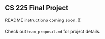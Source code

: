 ## CS 225 Final Project
README instructions coming soon. :hourglass_flowing_sand:

Check out `team_proposal.md` for project details.
